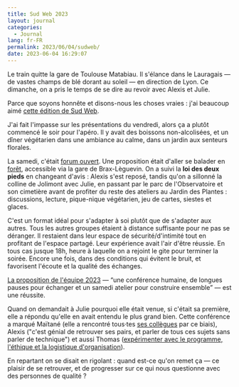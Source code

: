 ```yaml
---
title: Sud Web 2023
layout: journal
categories:
  - Journal
lang: fr-FR
permalink: 2023/06/04/sudweb/
date: 2023-06-04 16:29:07
---
```


Le train quitte la gare de Toulouse Matabiau. Il s'élance dans le Lauragais — de vastes champs de blé dorant au soleil — en direction de Lyon. Ce dimanche, on a pris le temps de se dire au revoir avec Alexis et Julie.

Parce que soyons honnête et disons-nous les choses vraies : j'ai beaucoup aimé [cette édition de Sud Web](https://sudweb.fr/2023/).

J'ai fait l'impasse sur les présentations du vendredi, alors ça a plutôt commencé le soir pour l'apéro. Il y avait des boissons non-alcolisées, et un dîner végétarien dans une ambiance au calme, dans un jardin aux senteurs florales.

La samedi, c'était [forum ouvert]. Une proposition était d'aller se balader en [forêt][bouconne], accessible via la gare de Brax-Lèguevin. On a suivi la **loi des deux pieds** en changeant d'avis : Alexis s'est reposé, tandis qu'on a sillonné la colline de Jolimont avec Julie, en passant par le parc de l'Observatoire et son cimetière avant de profiter du reste des ateliers au Jardin des Plantes : discussions, lecture, pique-nique végétarien, jeu de cartes, siestes et glaces.

C'est un format idéal pour s'adapter à soi plutôt que de s'adapter aux autres. Tous les autres groupes étaient à distance suffisante pour ne pas se déranger. Il restaient dans leur espace de sécurité/d'intimité tout en profitant de l'espace partagé. Leur expérience avait l'air d'être réussie. En tous cas jusque 18h, heure à laquelle on a rejoint le gite pour terminer la soirée. Encore une fois, dans des conditions qui évitent le bruit, et favorisent l'écoute et la qualité des échanges.

[La proposition de l'équipe 2023](https://sudweb.fr/blog/2023/quand-est-ce-que-vous-refaites-sudweb/) — <q>une conférence humaine, de longues pauses pour échanger et un samedi atelier pour construire ensemble</q> — est une réussite.

Quand on demandait à Julie pourquoi elle était venue, si c'était sa première, elle a répondu qu'elle en avait entendu le plus grand bien. Cette conférence a marqué Maïtané (elle a rencontré tous‧tes [ses collègues](https://lechappeebelle.team/) par ce biais), Alexis ("c'est génial de retrouver ses pairs, et parler de tous ces sujets sans parler de technique") et aussi Thomas ([expérimenter avec le programme, l'éthique et la logistique d'organisation](https://thom4.net/2016/69-months-of-sudweb/)). 

En repartant on se disait en rigolant : quand est-ce qu'on remet ça — ce plaisir de se retrouver, et de progresser sur ce qui nous questionne avec des personnes de qualité ?

[les débuts]: https://www.autrement.com/les-debuts/9782746761308
[forum ouvert]: https://fr.wikipedia.org/wiki/M%C3%A9thodologie_Forum_Ouvert
[bouconne]: https://www.onf.fr/onf/+/acd::foret-domaniale-de-bouconne-la-nature-aux-portes-de-toulouse.html